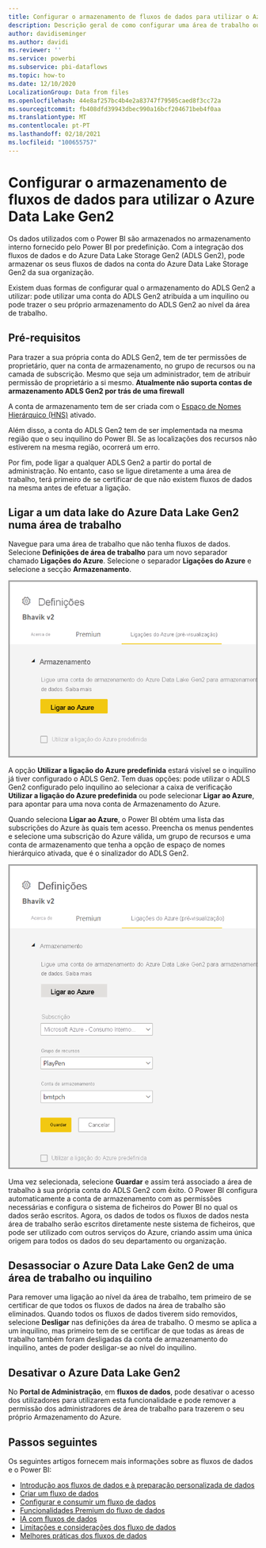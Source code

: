 ```yaml
---
title: Configurar o armazenamento de fluxos de dados para utilizar o Azure Data Lake Gen2
description: Descrição geral de como configurar uma área de trabalho ou inquilino com o armazenamento do Azure Data Lake Gen2
author: davidiseminger
ms.author: davidi
ms.reviewer: ''
ms.service: powerbi
ms.subservice: pbi-dataflows
ms.topic: how-to
ms.date: 12/10/2020
LocalizationGroup: Data from files
ms.openlocfilehash: 44e8af257bc4b4e2a83747f79505caed8f3cc72a
ms.sourcegitcommit: fb408dfd39943dbec990a16bcf204671beb4f0aa
ms.translationtype: MT
ms.contentlocale: pt-PT
ms.lasthandoff: 02/18/2021
ms.locfileid: "100655757"
---
```

# <a name="configuring-dataflow-storage-to-use-azure-data-lake-gen-2"></a>Configurar o armazenamento de fluxos de dados para utilizar o Azure Data Lake Gen2 

Os dados utilizados com o Power BI são armazenados no armazenamento interno fornecido pelo Power BI por predefinição. Com a integração dos fluxos de dados e do Azure Data Lake Storage Gen2 (ADLS Gen2), pode armazenar os seus fluxos de dados na conta do Azure Data Lake Storage Gen2 da sua organização.

Existem duas formas de configurar qual o armazenamento do ADLS Gen2 a utilizar: pode utilizar uma conta do ADLS Gen2 atribuída a um inquilino ou pode trazer o seu próprio armazenamento do ADLS Gen2 ao nível da área de trabalho. 

## <a name="pre-requisites"></a>Pré-requisitos

Para trazer a sua própria conta do ADLS Gen2, tem de ter permissões de proprietário, quer na conta de armazenamento, no grupo de recursos ou na camada de subscrição. Mesmo que seja um administrador, tem de atribuir permissão de proprietário a si mesmo.  **Atualmente não suporta contas de armazenamento ADLS Gen2 por trás de uma firewall**

A conta de armazenamento tem de ser criada com o [Espaço de Nomes Hierárquico (HNS)](/azure/storage/blobs/create-data-lake-storage-account) ativado. 

Além disso, a conta do ADLS Gen2 tem de ser implementada na mesma região que o seu inquilino do Power BI. Se as localizações dos recursos não estiverem na mesma região, ocorrerá um erro.

Por fim, pode ligar a qualquer ADLS Gen2 a partir do portal de administração. No entanto, caso se ligue diretamente a uma área de trabalho, terá primeiro de se certificar de que não existem fluxos de dados na mesma antes de efetuar a ligação.

## <a name="connecting-to-an-azure-data-lake-gen-2-at-a-workspace"></a>Ligar a um data lake do Azure Data Lake Gen2 numa área de trabalho
Navegue para uma área de trabalho que não tenha fluxos de dados. Selecione **Definições de área de trabalho** para um novo separador chamado **Ligações do Azure**. Selecione o separador **Ligações do Azure** e selecione a secção **Armazenamento**.


![Ligar ao Azure](media/dataflows-azure-data-lake-storage-integration/connect-to-azure.png)
 
A opção **Utilizar a ligação do Azure predefinida** estará visível se o inquilino já tiver configurado o ADLS Gen2. Tem duas opções: pode utilizar o ADLS Gen2 configurado pelo inquilino ao selecionar a caixa de verificação **Utilizar a ligação do Azure predefinida** ou pode selecionar **Ligar ao Azure**, para apontar para uma nova conta de Armazenamento do Azure. 

Quando seleciona **Ligar ao Azure**, o Power BI obtém uma lista das subscrições do Azure às quais tem acesso. Preencha os menus pendentes e selecione uma subscrição do Azure válida, um grupo de recursos e uma conta de armazenamento que tenha a opção de espaço de nomes hierárquico ativada, que é o sinalizador do ADLS Gen2.

![detalhes da subscrição](media/dataflows-azure-data-lake-storage-integration/subscription-details-enter.png)
 
Uma vez selecionada, selecione **Guardar** e assim terá associado a área de trabalho à sua própria conta do ADLS Gen2 com êxito. O Power BI configura automaticamente a conta de armazenamento com as permissões necessárias e configura o sistema de ficheiros do Power BI no qual os dados serão escritos. Agora, os dados de todos os fluxos de dados nesta área de trabalho serão escritos diretamente neste sistema de ficheiros, que pode ser utilizado com outros serviços do Azure, criando assim uma única origem para todos os dados do seu departamento ou organização.

## <a name="detaching-azure-data-lake-gen-2-from-a-workspace-or-tenant"></a>Desassociar o Azure Data Lake Gen2 de uma área de trabalho ou inquilino

Para remover uma ligação ao nível da área de trabalho, tem primeiro de se certificar de que todos os fluxos de dados na área de trabalho são eliminados. Quando todos os fluxos de dados tiverem sido removidos, selecione **Desligar** nas definições da área de trabalho. O mesmo se aplica a um inquilino, mas primeiro tem de se certificar de que todas as áreas de trabalho também foram desligadas da conta de armazenamento do inquilino, antes de poder desligar-se ao nível do inquilino.

## <a name="disabling-azure-data-lake-gen-2"></a>Desativar o Azure Data Lake Gen2

No **Portal de Administração**, em **fluxos de dados**, pode desativar o acesso dos utilizadores para utilizarem esta funcionalidade e pode remover a permissão dos administradores de área de trabalho para trazerem o seu próprio Armazenamento do Azure.

## <a name="next-steps"></a>Passos seguintes
Os seguintes artigos fornecem mais informações sobre as fluxos de dados e o Power BI:

* [Introdução aos fluxos de dados e à preparação personalizada de dados](dataflows-introduction-self-service.md)
* [Criar um fluxo de dados](dataflows-create.md)
* [Configurar e consumir um fluxo de dados](dataflows-configure-consume.md)
* [Funcionalidades Premium do fluxo de dados](dataflows-premium-features.md)
* [IA com fluxos de dados](dataflows-machine-learning-integration.md)
* [Limitações e considerações dos fluxo de dados](dataflows-features-limitations.md)
* [Melhores práticas dos fluxos de dados](dataflows-best-practices.md)
